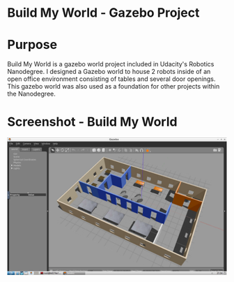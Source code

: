 # Build My World - Gazebo Project

# Purpose

Build My World is a gazebo world project included in Udacity's Robotics Nanodegree. I designed a Gazebo world to house 2 robots inside of an open office environment consisting of tables and several door openings. This gazebo world was also used as a foundation for other projects within the Nanodegree. 

# Screenshot - Build My World

![Build My World](images/BuildMyWorld.png)
